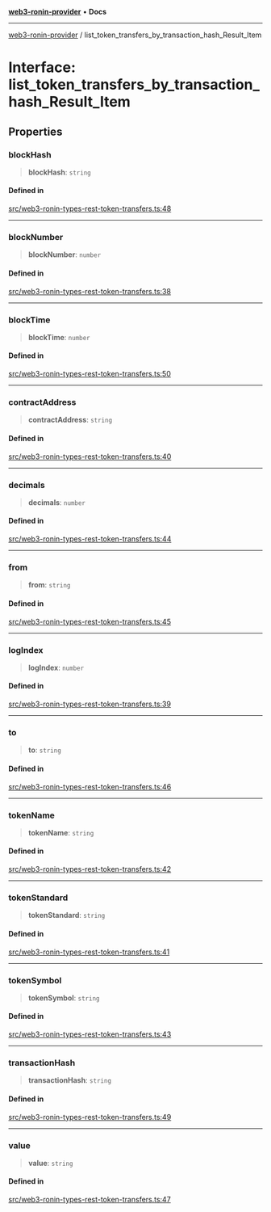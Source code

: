 [**web3-ronin-provider**](../README.md) • **Docs**

***

[web3-ronin-provider](../globals.md) / list\_token\_transfers\_by\_transaction\_hash\_Result\_Item

# Interface: list\_token\_transfers\_by\_transaction\_hash\_Result\_Item

## Properties

### blockHash

> **blockHash**: `string`

#### Defined in

[src/web3-ronin-types-rest-token-transfers.ts:48](https://github.com/chuacw/web3-ronin-provider/blob/4a5337409914c1435eb29cf10385b5e91a5e50ae/src/web3-ronin-types-rest-token-transfers.ts#L48)

***

### blockNumber

> **blockNumber**: `number`

#### Defined in

[src/web3-ronin-types-rest-token-transfers.ts:38](https://github.com/chuacw/web3-ronin-provider/blob/4a5337409914c1435eb29cf10385b5e91a5e50ae/src/web3-ronin-types-rest-token-transfers.ts#L38)

***

### blockTime

> **blockTime**: `number`

#### Defined in

[src/web3-ronin-types-rest-token-transfers.ts:50](https://github.com/chuacw/web3-ronin-provider/blob/4a5337409914c1435eb29cf10385b5e91a5e50ae/src/web3-ronin-types-rest-token-transfers.ts#L50)

***

### contractAddress

> **contractAddress**: `string`

#### Defined in

[src/web3-ronin-types-rest-token-transfers.ts:40](https://github.com/chuacw/web3-ronin-provider/blob/4a5337409914c1435eb29cf10385b5e91a5e50ae/src/web3-ronin-types-rest-token-transfers.ts#L40)

***

### decimals

> **decimals**: `number`

#### Defined in

[src/web3-ronin-types-rest-token-transfers.ts:44](https://github.com/chuacw/web3-ronin-provider/blob/4a5337409914c1435eb29cf10385b5e91a5e50ae/src/web3-ronin-types-rest-token-transfers.ts#L44)

***

### from

> **from**: `string`

#### Defined in

[src/web3-ronin-types-rest-token-transfers.ts:45](https://github.com/chuacw/web3-ronin-provider/blob/4a5337409914c1435eb29cf10385b5e91a5e50ae/src/web3-ronin-types-rest-token-transfers.ts#L45)

***

### logIndex

> **logIndex**: `number`

#### Defined in

[src/web3-ronin-types-rest-token-transfers.ts:39](https://github.com/chuacw/web3-ronin-provider/blob/4a5337409914c1435eb29cf10385b5e91a5e50ae/src/web3-ronin-types-rest-token-transfers.ts#L39)

***

### to

> **to**: `string`

#### Defined in

[src/web3-ronin-types-rest-token-transfers.ts:46](https://github.com/chuacw/web3-ronin-provider/blob/4a5337409914c1435eb29cf10385b5e91a5e50ae/src/web3-ronin-types-rest-token-transfers.ts#L46)

***

### tokenName

> **tokenName**: `string`

#### Defined in

[src/web3-ronin-types-rest-token-transfers.ts:42](https://github.com/chuacw/web3-ronin-provider/blob/4a5337409914c1435eb29cf10385b5e91a5e50ae/src/web3-ronin-types-rest-token-transfers.ts#L42)

***

### tokenStandard

> **tokenStandard**: `string`

#### Defined in

[src/web3-ronin-types-rest-token-transfers.ts:41](https://github.com/chuacw/web3-ronin-provider/blob/4a5337409914c1435eb29cf10385b5e91a5e50ae/src/web3-ronin-types-rest-token-transfers.ts#L41)

***

### tokenSymbol

> **tokenSymbol**: `string`

#### Defined in

[src/web3-ronin-types-rest-token-transfers.ts:43](https://github.com/chuacw/web3-ronin-provider/blob/4a5337409914c1435eb29cf10385b5e91a5e50ae/src/web3-ronin-types-rest-token-transfers.ts#L43)

***

### transactionHash

> **transactionHash**: `string`

#### Defined in

[src/web3-ronin-types-rest-token-transfers.ts:49](https://github.com/chuacw/web3-ronin-provider/blob/4a5337409914c1435eb29cf10385b5e91a5e50ae/src/web3-ronin-types-rest-token-transfers.ts#L49)

***

### value

> **value**: `string`

#### Defined in

[src/web3-ronin-types-rest-token-transfers.ts:47](https://github.com/chuacw/web3-ronin-provider/blob/4a5337409914c1435eb29cf10385b5e91a5e50ae/src/web3-ronin-types-rest-token-transfers.ts#L47)
